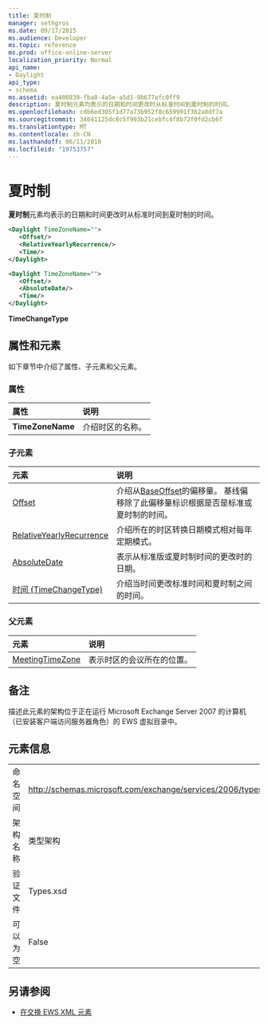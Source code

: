 ```yaml
---
title: 夏时制
manager: sethgros
ms.date: 09/17/2015
ms.audience: Developer
ms.topic: reference
ms.prod: office-online-server
localization_priority: Normal
api_name:
- Daylight
api_type:
- schema
ms.assetid: ea400839-fba8-4a5e-a5d1-9b677afc0ff9
description: 夏时制元素均表示的日期和时间更改时从标准时间到夏时制的时间。
ms.openlocfilehash: cdb6ed305f1d77a73b952f8c659991f3b2a8df7a
ms.sourcegitcommit: 34041125dc8c5f993b21cebfc4f8b72f0fd2cb6f
ms.translationtype: MT
ms.contentlocale: zh-CN
ms.lasthandoff: 06/11/2018
ms.locfileid: "19753757"
---
```

# <a name="daylight"></a>夏时制

**夏时制**元素均表示的日期和时间更改时从标准时间到夏时制的时间。 
  
```xml
<Daylight TimeZoneName="">
   <Offset/>
   <RelativeYearlyRecurrence/>
   <Time/>
</Daylight>
```

```xml
<Daylight TimeZoneName="">
   <Offset/>
   <AbsoluteDate/>
   <Time/>
</Daylight>
```

**TimeChangeType**

## <a name="attributes-and-elements"></a>属性和元素

如下章节中介绍了属性、子元素和父元素。
  
### <a name="attributes"></a>属性

|**属性**|**说明**|
|:-----|:-----|
|**TimeZoneName** <br/> |介绍时区的名称。  <br/> |
   
### <a name="child-elements"></a>子元素

|**元素**|**说明**|
|:-----|:-----|
|[Offset](offset.md) <br/> |介绍从[BaseOffset](baseoffset.md)的偏移量。 基线偏移除了此偏移量标识根据是否是标准或夏时制的时间。  <br/> |
|[RelativeYearlyRecurrence](relativeyearlyrecurrence.md) <br/> |介绍所在的时区转换日期模式相对每年定期模式。  <br/> |
|[AbsoluteDate](absolutedate.md) <br/> |表示从标准版或夏时制时间的更改时的日期。  <br/> |
|[时间 (TimeChangeType)](time-timechangetype.md) <br/> |介绍当时间更改标准时间和夏时制之间的时间。  <br/> |
   
### <a name="parent-elements"></a>父元素

|**元素**|**说明**|
|:-----|:-----|
|[MeetingTimeZone](meetingtimezone.md) <br/> |表示时区的会议所在的位置。  <br/> |
   
## <a name="remarks"></a>备注

描述此元素的架构位于正在运行 Microsoft Exchange Server 2007 的计算机（已安装客户端访问服务器角色）的 EWS 虚拟目录中。
  
## <a name="element-information"></a>元素信息

|||
|:-----|:-----|
|命名空间  <br/> |http://schemas.microsoft.com/exchange/services/2006/types  <br/> |
|架构名称  <br/> |类型架构  <br/> |
|验证文件  <br/> |Types.xsd  <br/> |
|可以为空  <br/> |False  <br/> |
   
## <a name="see-also"></a>另请参阅

- [在交换 EWS XML 元素](ews-xml-elements-in-exchange.md)


